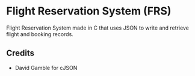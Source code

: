 # Flight Reservation System (FRS)
Flight Reservation System made in C that uses JSON to write and retrieve flight and booking records.

## Credits
- David Gamble for cJSON
